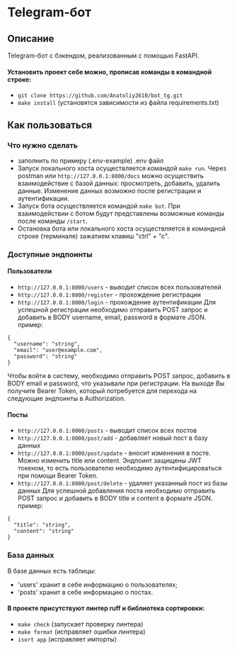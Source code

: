 # Telegram-бот

## Описание
Telegram-бот с бэкендом, реализованным с помощью FastAPI.

#### Установить проект себе можно, прописав команды в командной строке:
- `git clone https://github.com/Anatoliy2610/bot_tg.git`
- `make install` (установятся зависимости из файла requirements.txt)

## Как пользоваться
### Что нужно сделать
- заполнить по примеру (.env-example) .env файл
- Запуск локального хоста осуществляется командой `make run`. Через postman или `http://127.0.0.1:8000/docs` можно осуществить взаимодействие с базой данных: просмотреть, добавить, удалить данные. Изменение данных возможно после регистрации и аутентификации.
- Запуск бота осуществляется командой `make bot`. При взаимодействии с ботом будут представлены возможные команды после команды `/start`.
- Остановка бота или локального хоста осуществляется в командной строке (терминале) зажатием клавиш "ctrl" + "c".

### Доступные эндпоинты
#### Пользователи
- `http://127.0.0.1:8000/users` - выводит список всех пользователей
- `http://127.0.0.1:8000/register` - прохождение регистрации
- `http://127.0.0.1:8000/login` - прохождение аутентификации
Для успешной регистрации необходимо отправить POST запрос и добавить в BODY username, email, password в формате JSON.
пример:
```
{
  "username": "string",
  "email": "user@example.com",
  "password": "string"
}
```
Чтобы войти в систему, необходимо отправить POST запрос, добавить в BODY email и password, что указывали при регистрации. На выходе Вы получите Bearer Token, который потребуется для перехода на следующие эндпоинты в Authorization.
#### Посты
- `http://127.0.0.1:8000/posts` - выводит список всех постов
- `http://127.0.0.1:8000/post/add` - добавляет новый пост в базу данных
- `http://127.0.0.1:8000/post/update` - вносит изменения в посте. Можно изменить title или content. Эндпоинт защищены JWT токеном, то есть пользователю необходимо аутентифицироваться при помощи Bearer Token.
- `http://127.0.0.1:8000/post/delete` - удаляет указанный пост из базы данных
Для успешной добавления поста необходимо отправить POST запрос и добавить в BODY title и content в формате JSON.
пример:
```
{
  "title": "string",
  "content": "string"
}
```

### База данных
В базе данных есть таблицы:
- 'users' хранит в себе информацию о пользователях;
- 'posts' хранит в себе информацию о постах.


#### В проекте присутствуют линтер ruff и библиотека сортировки:
- `make check` (запускает проверку линтера)
- `make format` (исправляет ошибки линтера)
- `isort app` (исправляет импорты)
